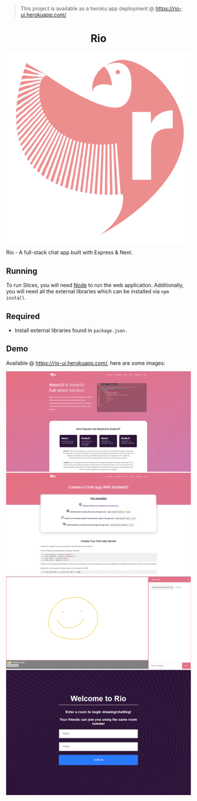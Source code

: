 > This project is available as a heroku app deployment @ https://rio-ui.herokuapp.com/

<h1 align="center">Rio</h2>

![alt text](https://github.com/shersafi/rio/blob/main/public/favicon.png)

Rio - A full-stack chat app built with Express & Next.

## Running

To run Slices, you will need [Node](https://nodejs.org/en/) to run the web application. Additionally, you will need all the external libraries which can be installed via `npm install`.

## Required

- Install external libraries found in `package.json.`

## Demo

Available @ https://rio-ui.herokuapp.com/, here are some images:

![alt text](https://github.com/shersafi/rio/blob/main/public/images/homepage.png)
![alt text](https://github.com/shersafi/rio/blob/main/public/images/tutorial.png)
![alt text](https://github.com/shersafi/rio/blob/main/public/images/68747470733a2f2f692e696d6775722e636f6d2f393050693545462e706e67.png)
![alt text](https://github.com/shersafi/rio/blob/main/public/images/68747470733a2f2f692e696d6775722e636f6d2f334f47627635672e706e67.png)

